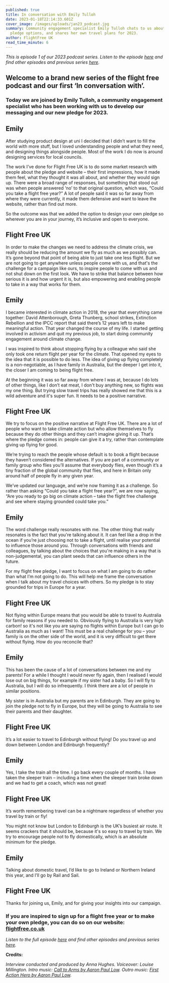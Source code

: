 ```yaml
---
published: true
title: In conversation with Emily Tulloh
date: 2023-01-18T22:14:33.601Z
cover_image: /images/uploads/jan23_podcast.jpg
summary: Community engagement specialist Emily Tulloh chats to us about our new
  pledge options, and shares her own travel plans for 2023.
author: FlightFree UK
read_time_minute: 6
---
```

*This is episode 1 of our 2023 podcast series. Listen to the episode [here](https://flightfreeuk.podbean.com/e/in-conversation-with-emily-tulloh/) and find other episodes and previous series [here](/podcast).*

## Welcome to a brand new series of the flight free podcast and our first ‘In conversation with’.

### Today we are joined by Emily Tulloh, a community engagement specialist who has been working with us to develop our messaging and our new pledge for 2023.

## Emily

After studying product design at uni I decided that I didn’t want to fill the world with more stuff, but I loved understanding people and what they need, and designing things alongside people. Most of the work I do now is around designing services for local councils.

The work I’ve done for Flight Free UK is to do some market research with people about the pledge and website – their first impressions, how it made them feel, what they thought it was all about, and whether they would sign up. There were a broad range of responses, but something that stood out was when people answered ‘no’ to that original question, which was, “Could you take a flight free year?” A lot of people said it was so far away from where they were currently, it made them defensive and want to leave the website, rather than find out more.

So the outcome was that we added the option to design your own pledge so wherever you are in your journey, it’s inclusive and open to everyone.

## F﻿light Free UK

In order to make the changes we need to address the climate crisis, we really should be reducing the amount we fly as much as we possibly can. It’s gone beyond that point of being able to just take one less flight. But we are not going to get anywhere unless people come with us, and that's the challenge for a campaign like ours, to inspire people to come with us and not shut down on the first look. We have to strike that balance between how serious it is and how urgent it is, but also empowering and enabling people to take in a way that works for them.

## Emily

I became interested in climate action in 2018, the year that everything came together: David Attenborough, Greta Thunberg, school strikes, Extinction Rebellion and the IPCC report that said there’s 12 years left to make meaningful action. That year changed the course of my life. I started getting involved in activism and quit my previous job, to start doing community engagement around climate change. 

I was inspired to think about stopping flying by a colleague who said she only took one return flight per year for the climate. That opened my eyes to the idea that it is possible to do less. The idea of giving up flying completely is a non-negotiable, as I have family in Australia, but the deeper I get into it, the closer I am coming to being flight free. 

At the beginning it was so far away from where I was at, because I do lots of other things, like I don’t eat meat, I don't buy anything new, so flights was my one thing. But trying slow travel trips has really showed me that this is a wild adventure and it's super fun. It needs to be a positive narrative.

## F﻿light Free UK

We try to focus on the positive narrative at Flight Free UK. There are a lot of people who want to take climate action but who allow themselves to fly because they do other things and they can’t imagine giving it up. That’s where the pledge comes in: people can give it a try, rather than contemplate giving up flying for good.

We’re trying to reach the people whose default is to book a flight because they haven’t considered the alternatives. If you are part of a community or family group who flies you’ll assume that everybody flies, even though it’s a tiny fraction of the global community that flies, and here in Britain only around half of people fly in any given year.

We’ve updated our language, and we’re now framing it as a challenge. So rather than asking “Could you take a flight free year?”, we are now saying, “Are you ready to go big on climate action – take the flight free challenge and see where staying grounded could take you.”

## Emily 

The word challenge really resonates with me. The other thing that really resonates is the fact that you're talking about it. It can feel like a drop in the ocean if you’re just choosing not to take a flight, until realise your potential to influence those around you. Through conversations with friends and colleagues, by talking about the choices that you're making in a way that is non-judgemental, you can plant seeds that can influence others in the future.

For my flight free pledge, I want to focus on what I am going to do rather than what I’m not going to do. This will help me frame the conversation when I talk about my travel choices with others. So my pledge is to stay grounded for trips in Europe for a year.

## F﻿light Free UK

Not flying within Europe means that you would be able to travel to Australia for family reasons if you needed to. Obviously flying to Australia is very high carbon! so it's not like you are saying no flights within Europe but I can go to Australia as much as I want! This must be a real challenge for you – your family is on the other side of the world, and it is very difficult to get there without flying. How do you reconcile that?

## Emily

This has been the cause of a lot of conversations between me and my parents! For a while I thought I would never fly again, then I realised I would lose out on big things, for example if my sister had a baby. So I will fly to Australia, but I will do so infrequently. I think there are a lot of people in similar positions. 

My sister is in Australia but my parents are in Edinburgh. They are going to join the pledge not to fly in Europe, but they will be going to Australia to see their parents and their daughter.

## F﻿light Free UK

It’s a lot easier to travel to Edinburgh without flying! Do you travel up and down between London and Edinburgh frequently? 

## Emily

Yes, I take the train all the time. I go back every couple of months. I have taken the sleeper train – including a time when the sleeper train broke down and we had to get a coach, which was not great!

## F﻿light Free UK

It’s worth remembering travel can be a nightmare regardless of whether you travel by train or fly! 

You might not know but London to Edinburgh is the UK’s busiest air route. It seems crackers that it should be, because it's so easy to travel by train. We try to encourage people not to fly domestically, which is an absolute minimum for the pledge.

## Emily

Talking about domestic travel, I’d like to go to Ireland or Northern Ireland this year, and I’ll go by Rail and Sail. 

## F﻿light Free UK

Thanks for joining us, Emily, and for giving your insights into our campaign. 

### If you are inspired to sign up for a flight free year or to make your own pledge, you can do so on our website: [flightfree.co.uk](http://flightfree.co.uk)

*Listen to the full episode [here](https://flightfreeuk.podbean.com/e/in-conversation-with-emily-tulloh/) and find other episodes and previous series [here](/podcast).* 

**Credits:**

*Interview conducted and produced by Anna Hughes. Voiceover: Louise Millington. Intro music: [Call to Arms by Aaron Paul Low](https://uppbeat.io/t/aaron-paul-low/call-to-arms). Outro music: [First Action Hero by Aaron Paul Low](https://uppbeat.io/t/aaron-paul-low/first-action-hero).* 